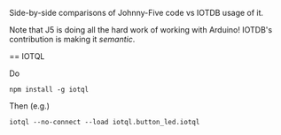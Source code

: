 Side-by-side comparisons of Johnny-Five code vs IOTDB
usage of it.

Note that J5 is doing all the hard work of working 
with Arduino! IOTDB's contribution is making it _semantic_.

== IOTQL

Do

    npm install -g iotql

Then (e.g.)

    iotql --no-connect --load iotql.button_led.iotql
